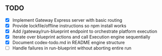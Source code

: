 ## TODO
- [x] Implement Gateway Express server with basic routing
- [x] Provide lockfile/offline instructions so npm install works
- [x] Add /gateway/run-blueprint endpoint to orchestrate platform execution
- [x] Iterate over blueprint actions and call Execution engine sequentially
- [x] Document codex-todo.md in README engine structure
- [ ] Handle failures in run-blueprint without aborting entire run
